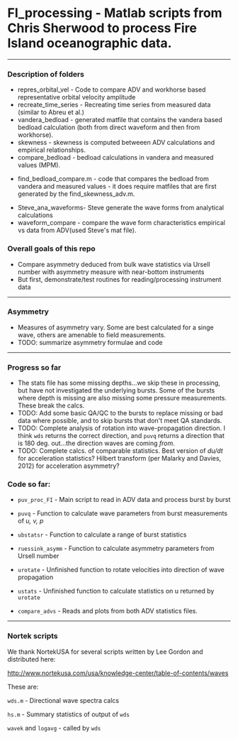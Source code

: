 # FI_processing - Matlab scripts from Chris Sherwood to process Fire Island oceanographic data. 
---
### Description of folders
*  repres_orbital_vel - Code to compare ADV and workhorse based representative orbital velocity amplitude 
*  recreate_time_series - Recreating time series from measured data (similar to Abreu et al.)
*  vandera_bedload  - generated matfile that contains the vandera based bedload calculation (both from direct waveform and then from workhorse). 
*  skewness - skewness is computed betweeen ADV calculations and empirical relationships. 
*  compare_bedload - bedload calculations in vandera and measured values (MPM). 
 -  find_bedload_compare.m - code that compares the bedload from vandera and measured values
                         -  it does require matfiles that are first generated by the find_skewness_adv.m. 
*  Steve_ana_waveforms- Steve generate the wave forms from analytical calculations 
*  waveform_compare - compare the wave form characteristics empirical vs data from ADV(used Steve's mat file).
 
### Overall goals of this repo
* Compare asymmetry deduced from bulk wave statistics via Ursell number with asymmetry measure with near-bottom instruments
* But first, demonstrate/test routines for reading/processing instrument data
---
### Asymmetry
* Measures of asymmetry vary. Some are best calculated for a singe wave, others are amenable to field measurements.
* TODO: summarize asymmetry formulae and code
---
### Progress so far
* The stats file has some missing depths...we skip these in processing, but have not investigated the underlying bursts. Some of the bursts where depth is missing are also missing some pressure measurements. These break the calcs.
* TODO: Add some basic QA/QC to the bursts to replace missing or bad data where possible, and to skip bursts that don't meet QA standards.
* TODO: Complete analysis of rotation into wave-propagation direction. I think `wds` returns the correct direction, and `puvq` returns a direction that is 180 deg. out...the direction waves are coming *from*.
* TODO: Complete calcs. of comparable statistics. Best version of *du/dt* for acceleration statistics? Hilbert transform (per Malarky and Davies, 2012) for acceleration asymmetry?
### Code so far:
* `puv_proc_FI`    - Main script to read in ADV data and process burst by burst
* `puvq`           - Function to calculate wave parameters from burst measurements of *u, v, p*
* `ubstatsr`       - Function to calculate a range of burst statistics
* `ruessink_asymm` - Function to calculate asymmetry parameters from Ursell number
* `urotate`        - Unfinished function to rotate velocities into direction of wave propagation
* `ustats`         - Unfinished function to calculate statistics on u returned by `urotate`

* `compare_advs`   - Reads and plots from both ADV statistics files.
---
### Nortek scripts
We thank NortekUSA for several scripts written by Lee Gordon and distributed here:

http://www.nortekusa.com/usa/knowledge-center/table-of-contents/waves

These are:

`wds.m` - Directional wave spectra calcs

`hs.m`  - Summary statistics of output of `wds`

`wavek` and `logavg` - called by `wds`
